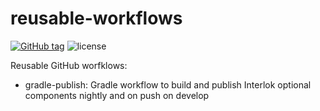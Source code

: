 # reusable-workflows

[![GitHub tag](https://img.shields.io/github/tag/interlok-tooling/reusable-workflows.svg)](https://github.com/interlok-tooling/reusable-workflows/tags) ![license](https://img.shields.io/github/license/interlok-tooling/reusable-workflows.svg)

Reusable GitHub worfklows:

- gradle-publish: Gradle workflow to build and publish Interlok optional components nightly and on push on develop
